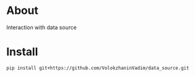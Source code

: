 # About
Interaction with data source

# Install
```
pip install git+https://github.com/VolokzhaninVadim/data_source.git
```
